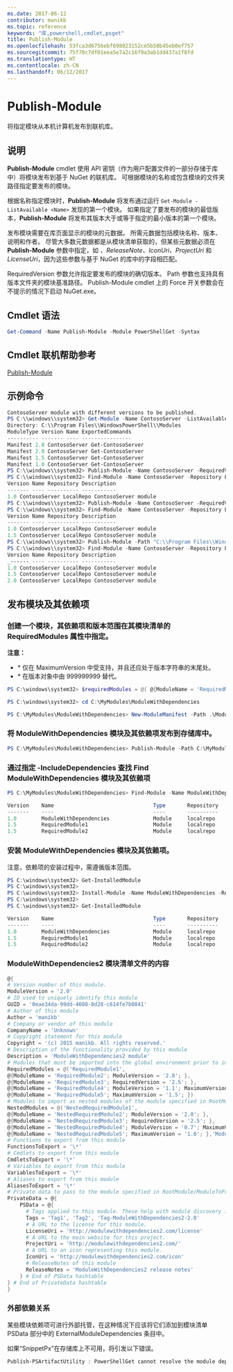 ```yaml
---
ms.date: 2017-06-12
contributor: manikb
ms.topic: reference
keywords: "库,powershell,cmdlet,psget"
title: Publish-Module
ms.openlocfilehash: 53fca3d6756ebf698023152ce5b58b45eb0ef757
ms.sourcegitcommit: 75f70c7df01eea5e7a2c16f9a3ab1dd437a1f8fd
ms.translationtype: HT
ms.contentlocale: zh-CN
ms.lasthandoff: 06/12/2017
---
```

<a id="publish-module" class="xliff"></a>
# Publish-Module

将指定模块从本机计算机发布到联机库。

<a id="description" class="xliff"></a>
## 说明

**Publish-Module** cmdlet 使用 API 密钥（作为用户配置文件的一部分存储于库中）将模块发布到基于 NuGet 的联机库。 可根据模块的名称或包含模块的文件夹路径指定要发布的模块。

根据名称指定模块时，**Publish-Module** 将发布通过运行 `Get-Module -ListAvailable <Name>` 发现的第一个模块。 如果指定了要发布的模块的最低版本，**Publish-Module** 将发布其版本大于或等于指定的最小版本的第一个模块。

发布模块需要在库页面显示的模块的元数据。 所需元数据包括模块名称、版本、说明和作者。 尽管大多数元数据都是从模块清单获取的，但某些元数据必须在 **Publish-Module** 参数中指定，如 *、ReleaseNote、IconUri、ProjectUri* 和 *LicenseUri*，因为这些参数与基于 NuGet 的库中的字段相匹配。

RequiredVersion 参数允许指定要发布的模块的确切版本。
Path 参数也支持具有版本文件夹的模块基准路径。
Publish-Module cmdlet 上的 Force 开关参数会在不提示的情况下启动 NuGet.exe。

<a id="cmdlet-syntax" class="xliff"></a>
## Cmdlet 语法
```powershell
Get-Command -Name Publish-Module -Module PowerShellGet -Syntax
```

<a id="cmdlet-online-help-reference" class="xliff"></a>
## Cmdlet 联机帮助参考

[Publish-Module](http://go.microsoft.com/fwlink/?LinkID=398575)

<a id="example-commands" class="xliff"></a>
## 示例命令

```powershell
ContosoServer module with different versions to be published.
PS C:\\windows\\system32> Get-Module -Name ContosoServer -ListAvailable
Directory: C:\\Program Files\\WindowsPowerShell\\Modules
ModuleType Version Name ExportedCommands
---------- ------- ---- ----------------
Manifest 2.8 ContosoServer Get-ContosoServer
Manifest 2.0 ContosoServer Get-ContosoServer
Manifest 1.5 ContosoServer Get-ContosoServer
Manifest 1.0 ContosoServer Get-ContosoServer
PS C:\\windows\\system32> Publish-Module -Name ContosoServer -RequiredVersion 1.0 -Repository LocalRepo -NuGetApiKey Local-Repo-NuGet-ApiKey
PS C:\\windows\\system32> Find-Module -Name ContosoServer -Repository LocalRepo
Version Name Repository Description
------- ---- ---------- -----------
1.0 ContosoServer LocalRepo ContosoServer module
PS C:\\windows\\system32> Publish-Module -Name ContosoServer -RequiredVersion 1.5 -Repository LocalRepo -NuGetApiKey Local-Repo-NuGet-ApiKey
PS C:\\windows\\system32> Find-Module -Name ContosoServer -Repository LocalRepo
Version Name Repository Description
------- ---- ---------- -----------
1.0 ContosoServer LocalRepo ContosoServer module
1.5 ContosoServer LocalRepo ContosoServer module
PS C:\\windows\\system32> Publish-Module -Path "C:\\Program Files\\WindowsPowerShell\\Modules\\ContosoServer\\2.0" -Repository LocalRepo -NuGetApiKey Local-Repo-NuGet-ApiKey
PS C:\\windows\\system32> Find-Module -Name ContosoServer -Repository LocalRepo
Version Name Repository Description
_------ ---- ---------- -----------
1.0 ContosoServer LocalRepo ContosoServer module
1.5 ContosoServer LocalRepo ContosoServer module
2.0 ContosoServer LocalRepo ContosoServer module
```

<a id="publishing-a-module-with-dependencies" class="xliff"></a>
## 发布模块及其依赖项

<a id="create-a-module-with-dependencies-and-version-range-specified-in-requiredmodules-property-of-its-module-manifest" class="xliff"></a>
### 创建一个模块，其依赖项和版本范围在其模块清单的 RequiredModules 属性中指定。

**注意：**
  - \* 仅在 MaximumVersion 中受支持，并且还应处于版本字符串的末尾处。 
  - \* 在版本对象中由 999999999 替代。

```powershell
PS C:\windows\system32> $requiredModules = @( @{ModuleName = 'RequiredModule1'; ModuleVersion = '0.1'; MaximumVersion = '1.9'; }, @{ModuleName = 'RequiredModule2'; MaximumVersion = '1.*'; })

PS C:\windows\system32> cd C:\MyModules\ModuleWithDependencies

PS C:\MyModules\ModuleWithDependencies> New-ModuleManifest -Path .\ModuleWithDependencies.psd1 -ModuleVersion 1.0 -RequiredModules $requiredModules -Description 'ModuleWithDependencies demo module'
```

<a id="publish-modulewithdependencies-module-with-dependencies-to-the-repository" class="xliff"></a>
### 将 ModuleWithDependencies 模块及其依赖项发布到存储库中。

```powershell
PS C:\MyModules\ModuleWithDependencies> Publish-Module -Path C:\MyModules\ModuleWithDependencies -Repository LocalRepo
```

<a id="find-modulewithdependencies-module-with-its-dependencies-by-specifying--includedependencies" class="xliff"></a>
### 通过指定 -IncludeDependencies 查找 Find ModuleWithDependencies 模块及其依赖项

```powershell
PS C:\MyModules\ModuleWithDependencies> Find-Module -Name ModuleWithDependencies -Repository LocalRepo -IncludeDependencies

Version    Name                                Type       Repository           Description
-------    ----                                ----       ----------           -----------
1.0        ModuleWithDependencies              Module     localrepo            ModuleWithDependencies demo module
1.5        RequiredModule1                     Module     localrepo            RequiredModule1 module
1.5        RequiredModule2                     Module     localrepo            RequiredModule2 module
```

<a id="install-the-modulewithdependencies-module-with-dependencies" class="xliff"></a>
### 安装 ModuleWithDependencies 模块及其依赖项。
注意，依赖项的安装过程中，需遵循版本范围。

```powershell
PS C:\windows\system32> Get-InstalledModule
PS C:\windows\system32>
PS C:\windows\system32> Install-Module -Name ModuleWithDependencies -Repository LocalRepo
PS C:\windows\system32>
PS C:\windows\system32> Get-InstalledModule

Version    Name                                Type       Repository           Description
-------    ----                                ----       ----------           -----------
1.0        ModuleWithDependencies              Module     localrepo            ModuleWithDependencies demo module
1.5        RequiredModule1                     Module     localrepo            RequiredModule1 module
1.5        RequiredModule2                     Module     localrepo            RequiredModule2 module
```

<a id="contents-of-modulewithdependencies2-module-manifest-file" class="xliff"></a>
### ModuleWithDependencies2 模块清单文件的内容

```powershell
@{
# Version number of this module.
ModuleVersion = '2.0'
# ID used to uniquely identify this module
GUID = '0eae34da-99dd-4608-8d28-c614fe7b0841'
# Author of this module
Author = 'manikb'
# Company or vendor of this module
CompanyName = 'Unknown'
# Copyright statement for this module
Copyright = '(c) 2015 manikb. All rights reserved.'
# Description of the functionality provided by this module
Description = 'ModuleWithDependencies2 module'
# Modules that must be imported into the global environment prior to importing this module
RequiredModules = @('RequiredModule1',
@{ModuleName = 'RequiredModule2'; ModuleVersion = '2.0'; },
@{ModuleName = 'RequiredModule3'; RequiredVersion = '2.5'; },
@{ModuleName = 'RequiredModule4'; ModuleVersion = '1.1'; MaximumVersion = '2.0'; },
@{ModuleName = 'RequiredModule5'; MaximumVersion = '1.5'; })
# Modules to import as nested modules of the module specified in RootModule/ModuleToProcess
NestedModules = @('NestedRequiredModule1',
@{ModuleName = 'NestedRequiredModule2'; ModuleVersion = '2.0'; },
@{ModuleName = 'NestedRequiredModule3'; RequiredVersion = '2.5'; },
@{ModuleName = 'NestedRequiredModule4'; ModuleVersion = '0.7'; MaximumVersion = '2.4'; },
@{ModuleName = 'NestedRequiredModule5'; MaximumVersion = '1.6'; },'ModuleWithDependencies2.psm1')
# Functions to export from this module
FunctionsToExport = '\*'
# Cmdlets to export from this module
CmdletsToExport = '\*'
# Variables to export from this module
VariablesToExport = '\*'
# Aliases to export from this module
AliasesToExport = '\*'
# Private data to pass to the module specified in RootModule/ModuleToProcess. This may also contain a PSData hashtable with additional module metadata used by PowerShell.
PrivateData = @{
    PSData = @{
      # Tags applied to this module. These help with module discovery in online galleries.
      Tags = 'Tag1', 'Tag2', 'Tag-ModuleWithDependencies2-2.0'
      # A URL to the license for this module.
      LicenseUri = 'http://modulewithdependencies2.com/license'
      # A URL to the main website for this project.
      ProjectUri = 'http://modulewithdependencies2.com/'
      # A URL to an icon representing this module.
      IconUri = 'http://modulewithdependencies2.com/icon'
      # ReleaseNotes of this module
      ReleaseNotes = 'ModuleWithDependencies2 release notes'
    } # End of PSData hashtable
} # End of PrivateData hashtable
}
```


<a id="external-dependencies" class="xliff"></a>
### 外部依赖关系
某些模块依赖项可进行外部托管，在这种情况下应该将它们添加到模块清单 PSData 部分中的 ExternalModuleDependencies 条目中。

如果“SnippetPx”在存储库上不可用，将引发以下错误。
```powershell
Publish-PSArtifactUtility : PowerShellGet cannot resolve the module dependency 'SnippetPx' of the module 'TypePx' on the repository 'LocalRepo'. Verify that the dependent module 'SnippetPx' is available in the repository 'LocalRepo'. If this dependent 'SnippetPx' is managed externally, add it to the ExternalModuleDependencies entry in the PSData section of the module manifest.
```

